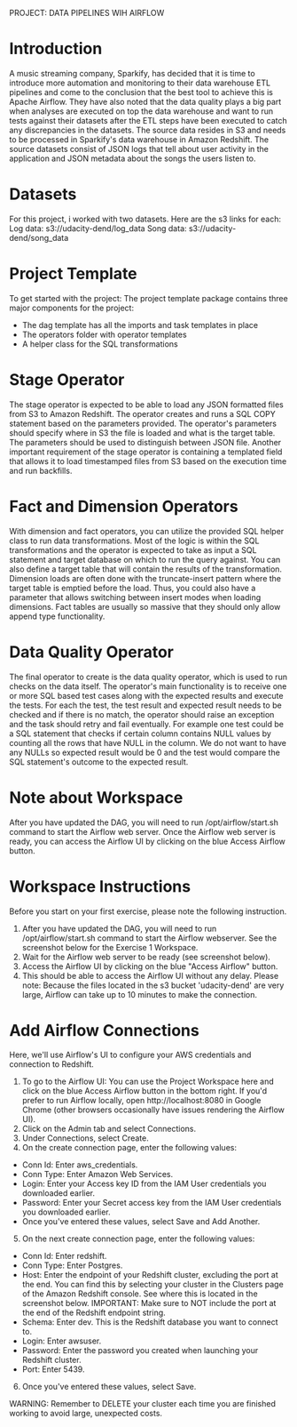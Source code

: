 PROJECT: DATA PIPELINES WIH AIRFLOW
# Introduction
A music streaming company, Sparkify, has decided that it is time to introduce more automation and monitoring to their data warehouse ETL pipelines and come to the conclusion that the best tool to achieve this is Apache Airflow.
They have also noted that the data quality plays a big part when analyses are executed on top the data warehouse and want to run tests against their datasets after the ETL steps have been executed to catch any discrepancies in the datasets.
The source data resides in S3 and needs to be processed in Sparkify's data warehouse in Amazon Redshift. The source datasets consist of JSON logs that tell about user activity in the application and JSON metadata about the songs the users listen to.

# Datasets
For this project, i worked with two datasets. Here are the s3 links for each:
Log data: s3://udacity-dend/log_data
Song data: s3://udacity-dend/song_data

# Project Template
To get started with the project:
The project template package contains three major components for the project:
- The dag template has all the imports and task templates in place
- The operators folder with operator templates
- A helper class for the SQL transformations

# Stage Operator
The stage operator is expected to be able to load any JSON formatted files from S3 to Amazon Redshift. The operator creates and runs a SQL COPY statement based on the parameters provided. The operator's parameters should specify where in S3 the file is loaded and what is the target table.
The parameters should be used to distinguish between JSON file. Another important requirement of the stage operator is containing a templated field that allows it to load timestamped files from S3 based on the execution time and run backfills.

# Fact and Dimension Operators
With dimension and fact operators, you can utilize the provided SQL helper class to run data transformations. Most of the logic is within the SQL transformations and the operator is expected to take as input a SQL statement and target database on which to run the query against. You can also define a target table that will contain the results of the transformation.
Dimension loads are often done with the truncate-insert pattern where the target table is emptied before the load. Thus, you could also have a parameter that allows switching between insert modes when loading dimensions. Fact tables are usually so massive that they should only allow append type functionality.

# Data Quality Operator
The final operator to create is the data quality operator, which is used to run checks on the data itself. The operator's main functionality is to receive one or more SQL based test cases along with the expected results and execute the tests. For each the test, the test result and expected result needs to be checked and if there is no match, the operator should raise an exception and the task should retry and fail eventually.
For example one test could be a SQL statement that checks if certain column contains NULL values by counting all the rows that have NULL in the column. We do not want to have any NULLs so expected result would be 0 and the test would compare the SQL statement's outcome to the expected result.

# Note about Workspace
After you have updated the DAG, you will need to run /opt/airflow/start.sh command to start the Airflow web server. Once the Airflow web server is ready, you can access the Airflow UI by clicking on the blue Access Airflow button.

# Workspace Instructions
Before you start on your first exercise, please note the following instruction.
1. After you have updated the DAG, you will need to run /opt/airflow/start.sh command to start the Airflow webserver. See the screenshot below for the Exercise 1 Workspace.
2. Wait for the Airflow web server to be ready (see screenshot below).
3. Access the Airflow UI by clicking on the blue "Access Airflow" button.
4. This should be able to access the Airflow UI without any delay.
Please note: Because the files located in the s3 bucket 'udacity-dend' are very large, Airflow can take up to 10 minutes to make the connection.

# Add Airflow Connections
Here, we'll use Airflow's UI to configure your AWS credentials and connection to Redshift.
1. To go to the Airflow UI:
You can use the Project Workspace here and click on the blue Access Airflow button in the bottom right.
If you'd prefer to run Airflow locally, open http://localhost:8080 in Google Chrome (other browsers occasionally have issues rendering the Airflow UI).
2. Click on the Admin tab and select Connections.
3. Under Connections, select Create.
4. On the create connection page, enter the following values:
- Conn Id: Enter aws_credentials.
- Conn Type: Enter Amazon Web Services.
- Login: Enter your Access key ID from the IAM User credentials you downloaded earlier.
- Password: Enter your Secret access key from the IAM User credentials you downloaded earlier.
- Once you've entered these values, select Save and Add Another.

5. On the next create connection page, enter the following values:
- Conn Id: Enter redshift.
- Conn Type: Enter Postgres.
- Host: Enter the endpoint of your Redshift cluster, excluding the port at the end. You can find this by selecting your cluster in the Clusters page of the Amazon Redshift console. See where this is located in the screenshot below. IMPORTANT: Make sure to NOT include the port at the end of the Redshift endpoint string.
- Schema: Enter dev. This is the Redshift database you want to connect to.
- Login: Enter awsuser.
- Password: Enter the password you created when launching your Redshift cluster.
- Port: Enter 5439.
6. Once you've entered these values, select Save.

WARNING: Remember to DELETE your cluster each time you are finished working to avoid large, unexpected costs.